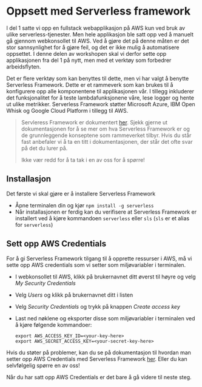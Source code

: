 # Oppsett med Serverless framework

I del 1 satte vi opp en fullstack webapplikasjon på AWS kun ved bruk av ulike serverless-tjenester. Men hele applikasjon ble satt opp ved å manuelt gå gjennom webkonsollet til AWS. Ved å gjøre det på denne måten er det stor sannsynlighet for å gjøre feil, og det er ikke mulig å automatisere oppsettet. I denne delen av workshopen skal vi derfor sette opp applikasjonen fra del 1 på nytt, men med et verktøy som forbedrer arbeidsflyten.

Det er flere verktøy som kan benyttes til dette, men vi har valgt å benytte Serverless Framework. Dette er et rammeverk som kan brukes til å konfigurere opp alle komponentene til applikasjonen vår. I tillegg inkluderer det funksjonalitet for å teste lambdafunksjonene våre, lese logger og hente ut ulike metrikker. Serverless Framework støtter Microsoft Azure, IBM Open Whisk og Google Cloud Platform i tillegg til AWS.

> Servleress Framework er dokumentert [her](https://serverless.com/framework/docs/providers/aws/guide/intro/). Sjekk gjerne ut dokumentasjonen for å se mer om hva Serverless Framework er og de grunnleggende konseptene som rammeverket tilbyr. Hvis du står fast anbefaler vi å ta en titt i dokumentasjonen, der står det ofte svar på det du lurer på.
>
> Ikke vær redd for å ta tak i en av oss for å spørre!

## Installasjon
Det første vi skal gjøre er å installere Serverless Framework

- Åpne terminalen din og kjør `npm install -g serverless`
- Når installasjonen er ferdig kan du verifisere at Serverless Framework er installert ved å kjøre kommandoen `serverless` eller `sls` (`sls` er et alias for `serverless`)

## Sett opp AWS Credentials

For å gi Serverless Framework tilgang til å opprette ressurser i AWS, må vi sette opp AWS credentials som vi setter som miljøvariabler i terminalen.

- I webkonsollet til AWS, klikk på brukernavnet ditt øverst til høyre og velg *My Security Credentials*
- Velg *Users* og klikk på brukernavnet ditt i listen
- Velg *Security Credentials* og trykk på knappen *Create access key*
- Last ned nøklene og eksporter disse som miljøvariabler i terminalen ved å kjøre følgende kommandoer:

  ```
  export AWS_ACCESS_KEY_ID=<your-key-here>
  export AWS_SECRET_ACCESS_KEY=<your-secret-key-here>
  ```

Hvis du støter på problemer, kan du se på dokumentasjon til hvordan man setter opp AWS Credentials med Serverless Framework [her](https://serverless.com/framework/docs/providers/aws/guide/credentials/). Eller du kan selvfølgelig spørre en av oss!

Når du har satt opp AWS Credentials er det bare å gå videre til neste steg.
